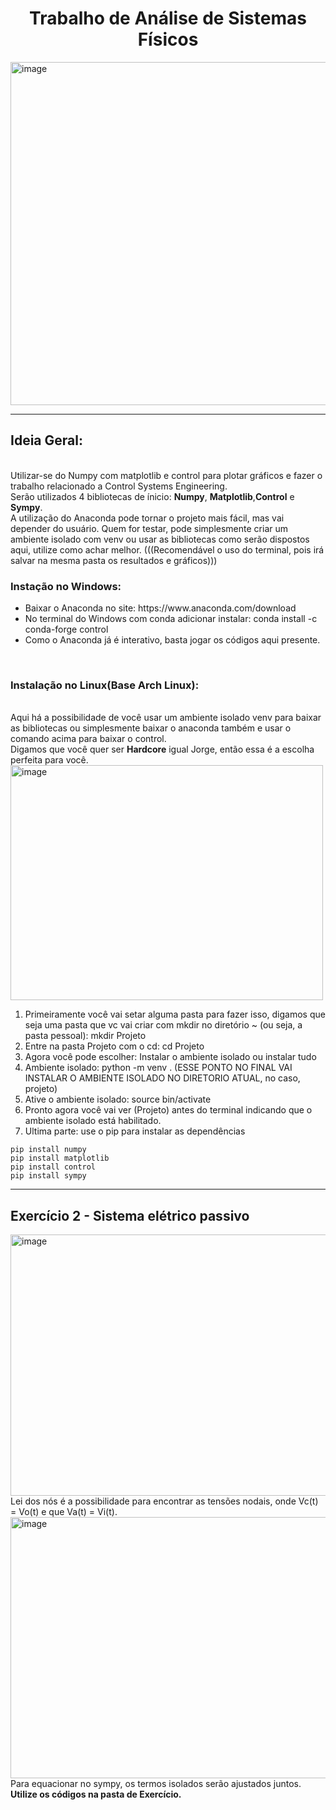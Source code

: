 <h1><center>Trabalho de Análise de Sistemas Físicos</center></h1>
<img width="1010" height="549" alt="image" src="https://github.com/user-attachments/assets/03cf3300-2c1c-4422-b508-42ed3721cdd9" />
<hr></hr>
<h2>Ideia Geral:</h2>
<br>Utilizar-se do Numpy com matplotlib e control para plotar gráficos e fazer o trabalho relacionado a Control Systems Engineering.
<br>Serão utilizados 4 bibliotecas de ínicio: <b>Numpy</b>, <b>Matplotlib</b>,<b>Control</b> e <b>Sympy</b>.
<br> A utilização do Anaconda pode tornar o projeto mais fácil, mas vai depender do usuário. Quem for testar, pode simplesmente criar um ambiente isolado com venv ou usar as bibliotecas como serão dispostos aqui, utilize como achar melhor. (((Recomendável o uso do terminal, pois irá salvar na mesma pasta os resultados e gráficos)))
<h3>Instação no Windows: </h3>
<ul>
<li>Baixar o Anaconda no site: https://www.anaconda.com/download</li>
<li>No terminal do Windows com conda adicionar instalar: conda install -c conda-forge control</li>
<li>Como o Anaconda já é interativo, basta jogar os códigos aqui presente.</li>
</ul>
<br>
<h3>Instalação no Linux(Base Arch Linux):</h3>
<br>Aqui há a possibilidade de você usar um ambiente isolado venv para baixar as bibliotecas ou simplesmente baixar o anaconda também e usar o comando acima para baixar o control.
<br>Digamos que você quer ser <b>Hardcore</b> igual Jorge, então essa é a escolha perfeita para você.
<img width="500" height="376" alt="image" src="https://github.com/user-attachments/assets/6c40d675-eff1-41c1-aac4-b9fe92bedbc3" />
<ol>
<li>Primeiramente você vai setar alguma pasta para fazer isso, digamos que seja uma pasta que vc vai criar com mkdir no diretório ~ (ou seja, a pasta pessoal): mkdir Projeto</li>
<li>Entre na pasta Projeto com o cd:  cd Projeto</li>
<li>Agora você pode escolher: Instalar o ambiente isolado ou instalar tudo</li>
<li>Ambiente isolado: python -m venv . (ESSE PONTO NO FINAL VAI INSTALAR O AMBIENTE ISOLADO NO DIRETORIO ATUAL, no caso, projeto)</li>
<li>Ative o ambiente isolado: source bin/activate</li>
<li>Pronto agora você vai ver (Projeto) antes do terminal indicando que o ambiente isolado está habilitado.</li>
<li>Ultima parte: use o pip para instalar as dependências</li>
</ol>

```
pip install numpy
pip install matplotlib
pip install control
pip install sympy
```


<hr>
<h2>Exercício 2 - Sistema elétrico passivo</h2>
<img width="635" height="418" alt="image" src="https://github.com/user-attachments/assets/dc48d440-dae2-4a3e-be1c-09b2f853eb18" />
<br> Lei dos nós é a possibilidade para encontrar as tensões nodais, onde Vc(t) = Vo(t) e que Va(t) = Vi(t). 
<img width="635" height="418" alt="image" src="https://github.com/user-attachments/assets/bf66f842-f923-4a8a-951e-73167a0a6ee7" />
<br> Para equacionar no sympy, os termos isolados serão ajustados juntos.
<br><b>Utilize os códigos na pasta de Exercício.</b>


